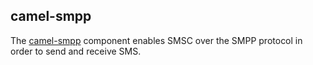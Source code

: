 ## camel-smpp

The [camel-smpp](http://camel.apache.org/smpp.html) component enables SMSC over the SMPP protocol in order to send and receive SMS.
